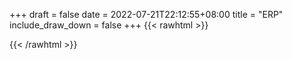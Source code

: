 
+++ 
draft = false
date = 2022-07-21T22:12:55+08:00
title = "ERP"
include_draw_down = false
+++
{{< rawhtml >}}
<script type="text/javascript">
    net_value = '1'
    data_x = []
    data_x_w = []
    data_net_value = []
    data_net_value_w = []
    data_draw_down = []
    data_draw_down_w = []
</script>
{{< /rawhtml >}}
